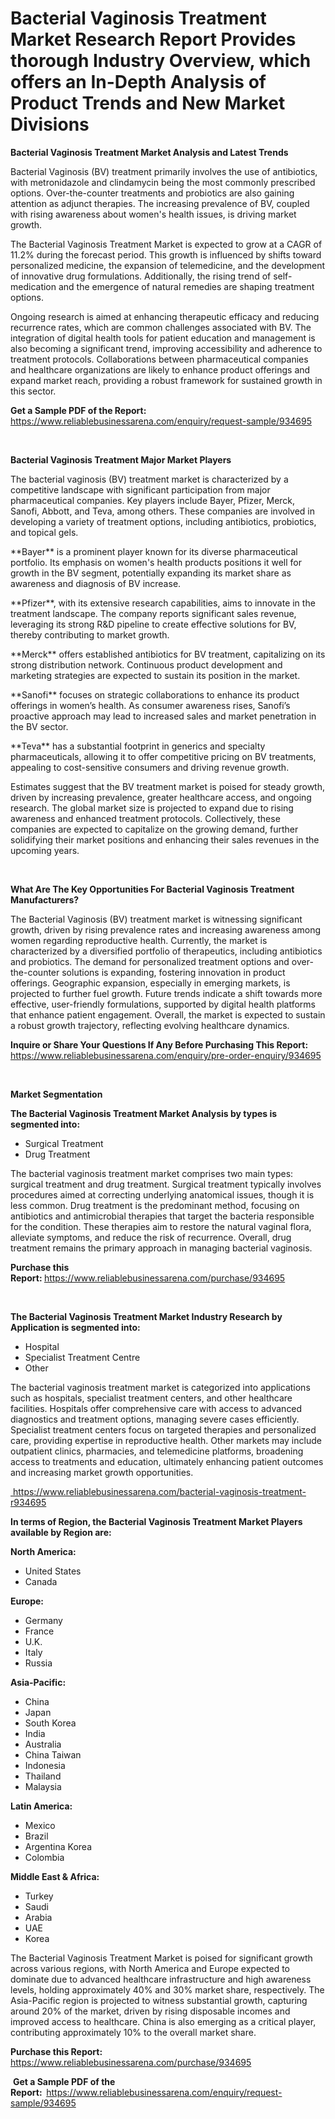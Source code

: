 <p><h1>Bacterial Vaginosis Treatment Market Research Report Provides thorough Industry Overview, which offers an In-Depth Analysis of Product Trends and New Market Divisions</h1></p><p><strong>Bacterial Vaginosis Treatment Market Analysis and Latest Trends</strong></p>
<p><p>Bacterial Vaginosis (BV) treatment primarily involves the use of antibiotics, with metronidazole and clindamycin being the most commonly prescribed options. Over-the-counter treatments and probiotics are also gaining attention as adjunct therapies. The increasing prevalence of BV, coupled with rising awareness about women's health issues, is driving market growth.</p><p>The Bacterial Vaginosis Treatment Market is expected to grow at a CAGR of 11.2% during the forecast period. This growth is influenced by shifts toward personalized medicine, the expansion of telemedicine, and the development of innovative drug formulations. Additionally, the rising trend of self-medication and the emergence of natural remedies are shaping treatment options. </p><p>Ongoing research is aimed at enhancing therapeutic efficacy and reducing recurrence rates, which are common challenges associated with BV. The integration of digital health tools for patient education and management is also becoming a significant trend, improving accessibility and adherence to treatment protocols. Collaborations between pharmaceutical companies and healthcare organizations are likely to enhance product offerings and expand market reach, providing a robust framework for sustained growth in this sector.</p></p>
<p><strong>Get a Sample PDF of the Report:&nbsp;</strong> <a href="https://www.reliablebusinessarena.com/enquiry/request-sample/934695?utm_campaign=3737&utm_medium=2&utm_source=Github&utm_content=ia&utm_term=18042025&utm_id=bacterial-vaginosis-treatment">https://www.reliablebusinessarena.com/enquiry/request-sample/934695</a></p>
<p>&nbsp;</p>
<p><strong>Bacterial Vaginosis Treatment Major Market Players</strong></p>
<p><p>The bacterial vaginosis (BV) treatment market is characterized by a competitive landscape with significant participation from major pharmaceutical companies. Key players include Bayer, Pfizer, Merck, Sanofi, Abbott, and Teva, among others. These companies are involved in developing a variety of treatment options, including antibiotics, probiotics, and topical gels.</p><p>**Bayer** is a prominent player known for its diverse pharmaceutical portfolio. Its emphasis on women's health products positions it well for growth in the BV segment, potentially expanding its market share as awareness and diagnosis of BV increase.</p><p>**Pfizer**, with its extensive research capabilities, aims to innovate in the treatment landscape. The company reports significant sales revenue, leveraging its strong R&D pipeline to create effective solutions for BV, thereby contributing to market growth.</p><p>**Merck** offers established antibiotics for BV treatment, capitalizing on its strong distribution network. Continuous product development and marketing strategies are expected to sustain its position in the market.</p><p>**Sanofi** focuses on strategic collaborations to enhance its product offerings in women’s health. As consumer awareness rises, Sanofi’s proactive approach may lead to increased sales and market penetration in the BV sector.</p><p>**Teva** has a substantial footprint in generics and specialty pharmaceuticals, allowing it to offer competitive pricing on BV treatments, appealing to cost-sensitive consumers and driving revenue growth.</p><p>Estimates suggest that the BV treatment market is poised for steady growth, driven by increasing prevalence, greater healthcare access, and ongoing research. The global market size is projected to expand due to rising awareness and enhanced treatment protocols. Collectively, these companies are expected to capitalize on the growing demand, further solidifying their market positions and enhancing their sales revenues in the upcoming years.</p></p>
<p>&nbsp;</p>
<p><strong>What Are The Key Opportunities For Bacterial Vaginosis Treatment Manufacturers?</strong></p>
<p><p>The Bacterial Vaginosis (BV) treatment market is witnessing significant growth, driven by rising prevalence rates and increasing awareness among women regarding reproductive health. Currently, the market is characterized by a diversified portfolio of therapeutics, including antibiotics and probiotics. The demand for personalized treatment options and over-the-counter solutions is expanding, fostering innovation in product offerings. Geographic expansion, especially in emerging markets, is projected to further fuel growth. Future trends indicate a shift towards more effective, user-friendly formulations, supported by digital health platforms that enhance patient engagement. Overall, the market is expected to sustain a robust growth trajectory, reflecting evolving healthcare dynamics.</p></p>
<p><strong>Inquire or Share Your Questions If Any Before Purchasing This Report:</strong> <a href="https://www.reliablebusinessarena.com/enquiry/pre-order-enquiry/934695?utm_campaign=3737&utm_medium=2&utm_source=Github&utm_content=ia&utm_term=18042025&utm_id=bacterial-vaginosis-treatment">https://www.reliablebusinessarena.com/enquiry/pre-order-enquiry/934695</a></p>
<p>&nbsp;</p>
<p><strong>Market Segmentation</strong></p>
<p><strong>The Bacterial Vaginosis Treatment Market Analysis by types is segmented into:</strong></p>
<p><ul><li>Surgical Treatment</li><li>Drug Treatment</li></ul></p>
<p><p>The bacterial vaginosis treatment market comprises two main types: surgical treatment and drug treatment. Surgical treatment typically involves procedures aimed at correcting underlying anatomical issues, though it is less common. Drug treatment is the predominant method, focusing on antibiotics and antimicrobial therapies that target the bacteria responsible for the condition. These therapies aim to restore the natural vaginal flora, alleviate symptoms, and reduce the risk of recurrence. Overall, drug treatment remains the primary approach in managing bacterial vaginosis.</p></p>
<p><strong>Purchase this Report:&nbsp;</strong><a href="https://www.reliablebusinessarena.com/purchase/934695?utm_campaign=3737&utm_medium=2&utm_source=Github&utm_content=ia&utm_term=18042025&utm_id=bacterial-vaginosis-treatment">https://www.reliablebusinessarena.com/purchase/934695</a></p>
<p>&nbsp;</p>
<p><strong>The Bacterial Vaginosis Treatment Market Industry Research by Application is segmented into:</strong></p>
<p><ul><li>Hospital</li><li>Specialist Treatment Centre</li><li>Other</li></ul></p>
<p><p>The bacterial vaginosis treatment market is categorized into applications such as hospitals, specialist treatment centers, and other healthcare facilities. Hospitals offer comprehensive care with access to advanced diagnostics and treatment options, managing severe cases efficiently. Specialist treatment centers focus on targeted therapies and personalized care, providing expertise in reproductive health. Other markets may include outpatient clinics, pharmacies, and telemedicine platforms, broadening access to treatments and education, ultimately enhancing patient outcomes and increasing market growth opportunities.</p></p>
<p><a href="https://www.reliablebusinessarena.com/bacterial-vaginosis-treatment-r934695?utm_campaign=3737&utm_medium=2&utm_source=Github&utm_content=ia&utm_term=18042025&utm_id=bacterial-vaginosis-treatment">&nbsp;https://www.reliablebusinessarena.com/bacterial-vaginosis-treatment-r934695</a></p>
<p><strong>In terms of Region, the Bacterial Vaginosis Treatment Market Players available by Region are:</strong></p>
<p>
    <p> <strong> North America: </strong>
        <ul>
            <li>United States</li>
            <li>Canada</li>
        </ul>
        </p> 
    <p> <strong> Europe: </strong>
        <ul>
            <li>Germany</li>
            <li>France</li>
            <li>U.K.</li>
            <li>Italy</li>
            <li>Russia</li>
        </ul>
        </p> 
    <p> <strong> Asia-Pacific: </strong>
        <ul>
            <li>China</li>
            <li>Japan</li>
            <li>South Korea</li>
            <li>India</li>
            <li>Australia</li>
            <li>China Taiwan</li>
            <li>Indonesia</li>
            <li>Thailand</li>
            <li>Malaysia</li>
        </ul>
        </p> 
    <p> <strong> Latin America: </strong>
        <ul>
            <li>Mexico</li>
            <li>Brazil</li>
            <li>Argentina Korea</li>
            <li>Colombia</li>
        </ul>
        </p> 
    <p> <strong> Middle East & Africa: </strong>
        <ul>
            <li>Turkey</li>
            <li>Saudi</li>
            <li>Arabia</li>
            <li>UAE</li>
            <li>Korea</li>
        </ul>
    </p>
    </p>
<p><p>The Bacterial Vaginosis Treatment Market is poised for significant growth across various regions, with North America and Europe expected to dominate due to advanced healthcare infrastructure and high awareness levels, holding approximately 40% and 30% market share, respectively. The Asia-Pacific region is projected to witness substantial growth, capturing around 20% of the market, driven by rising disposable incomes and improved access to healthcare. China is also emerging as a critical player, contributing approximately 10% to the overall market share.</p></p>
<p><strong>Purchase this Report: </strong><a href="https://www.reliablebusinessarena.com/purchase/934695?utm_campaign=3737&utm_medium=2&utm_source=Github&utm_content=ia&utm_term=18042025&utm_id=bacterial-vaginosis-treatment">https://www.reliablebusinessarena.com/purchase/934695</a></p>
<p>&nbsp;<strong>Get a Sample PDF of the Report:&nbsp;&nbsp;</strong><a href="https://www.reliablebusinessarena.com/enquiry/request-sample/934695?utm_campaign=3737&utm_medium=2&utm_source=Github&utm_content=ia&utm_term=18042025&utm_id=bacterial-vaginosis-treatment">https://www.reliablebusinessarena.com/enquiry/request-sample/934695</a></p>
<p><strong></strong></p>
<p><p></p><p></p><p></p></p>